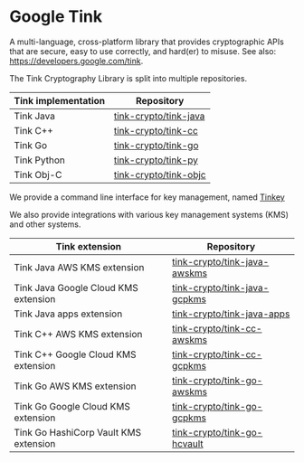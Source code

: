 # Google Tink

A multi-language, cross-platform library that provides cryptographic APIs that are secure, easy to use correctly, 
and hard(er) to misuse. See also: https://developers.google.com/tink.

The Tink Cryptography Library is split into multiple repositories.

Tink implementation                   | Repository                                                                     
------------------------------------- | -----------------------------------------------------------------------------------
Tink Java                             | [tink-crypto/tink-java](https://github.com/tink-crypto/tink-java)                  
Tink C++                              | [tink-crypto/tink-cc](https://github.com/tink-crypto/tink-cc)                      
Tink Go                               | [tink-crypto/tink-go](https://github.com/tink-crypto/tink-go)                      
Tink Python                           | [tink-crypto/tink-py](https://github.com/tink-crypto/tink-py)                      
Tink Obj-C                            | [tink-crypto/tink-objc](https://github.com/tink-crypto/tink-objc)                  

We provide a command line interface for key management, named [Tinkey](https://github.com/tink-crypto/tink-tinkey)              

We also provide integrations with various key management systems (KMS) and other systems.

Tink extension                        | Repository                                                                     
------------------------------------- | -----------------------------------------------------------------------------------
Tink Java AWS KMS extension           | [tink-crypto/tink-java-awskms](https://github.com/tink-crypto/tink-java-awskms)    
Tink Java Google Cloud KMS extension  | [tink-crypto/tink-java-gcpkms](https://github.com/tink-crypto/tink-java-gcpkms)    
Tink Java apps extension              | [tink-crypto/tink-java-apps](https://github.com/tink-crypto/tink-java-apps)        
Tink C++ AWS KMS extension            | [tink-crypto/tink-cc-awskms](https://github.com/tink-crypto/tink-cc-awskms)        
Tink C++ Google Cloud KMS extension   | [tink-crypto/tink-cc-gcpkms](https://github.com/tink-crypto/tink-cc-gcpkms)        
Tink Go AWS KMS extension             | [tink-crypto/tink-go-awskms](https://github.com/tink-crypto/tink-go-awskms)        
Tink Go Google Cloud KMS extension    | [tink-crypto/tink-go-gcpkms](https://github.com/tink-crypto/tink-go-gcpkms)        
Tink Go HashiCorp Vault KMS extension | [tink-crypto/tink-go-hcvault](https://github.com/tink-crypto/tink-go-hcvault)      

